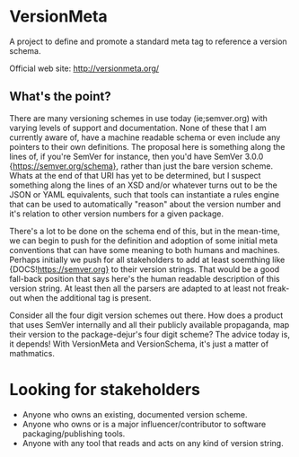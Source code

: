 # VersionMeta
A project to define and promote a standard meta tag to reference a version schema.

Official web site: http://versionmeta.org/

## What's the point?
There are many versioning schemes in use today (ie;semver.org) with varying levels of support and documentation. None of these that I am currently aware of, have a machine readable schema or even include any pointers to their own definitions. The proposal here is something along the lines of, if you're SemVer for instance, then you'd have SemVer 3.0.0 {https://semver.org/schema}, rather than just the bare version scheme. Whats at the end of that URI has yet to be determined, but I suspect something along the lines of an XSD and/or whatever turns out to be the JSON or YAML equivalents, such that tools can instantiate a rules engine that can be used to automatically "reason" about the version number and it's relation to other version numbers for a given package.

There's a lot to be done on the schema end of this, but in the mean-time, we can begin to push for the definition and adoption of some initial meta conventions that can have some meaning to both humans and machines. Perhaps initially we push for all stakeholders to add at least soemthing like {DOCS!https://semver.org} to their version strings. That would be a good fall-back position that says here's the human readable description of this version string. At least then all the parsers are adapted to at least not freak-out when the additional tag is present.

Consider all the four digit version schemes out there. How does a product that uses SemVer internally and all their publicly available propaganda, map their version to the package-dejur's four digit scheme?  The advice today is, it depends!  With VersionMeta and VersionSchema, it's just a matter of mathmatics.

# Looking for stakeholders
- Anyone who owns an existing, documented version scheme.
- Anyone who owns or is a major influencer/contributor to software packaging/publishing tools.
- Anyone with any tool that reads and acts on any kind of version string.

